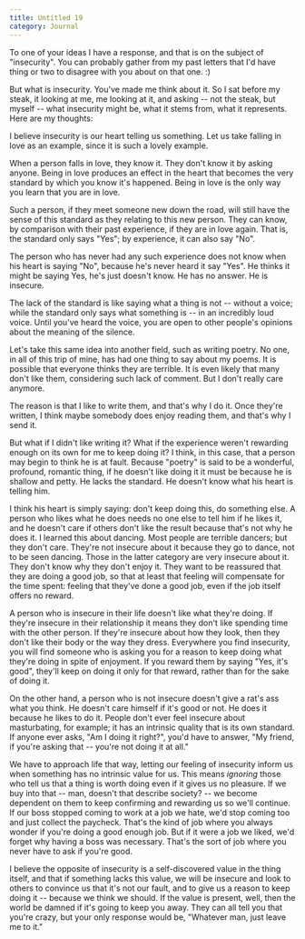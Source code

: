 ```yaml
---
title: Untitled 19
category: Journal
---
```


To one of your ideas I have a response, and that is on the subject of
"insecurity".  You can probably gather from my past letters that I'd
have thing or two to disagree with you about on that one. :)

But what is insecurity.  You've made me think about it.  So I sat before
my steak, it looking at me, me looking at it, and asking -- not the
steak, but myself -- what insecurity might be, what it stems from, what
it represents.  Here are my thoughts:

I believe insecurity is our heart telling us something.  Let us take
falling in love as an example, since it is such a lovely example.

When a person falls in love, they know it.  They don't know it by asking
anyone.  Being in love produces an effect in the heart that becomes the
very standard by which you know it's happened.  Being in love is the
only way you learn that you are in love.

Such a person, if they meet someone new down the road, will still have
the sense of this standard as they relating to this new person.  They
can know, by comparison with their past experience, if they are in love
again.  That is, the standard only says "Yes"; by experience, it can
also say "No".

The person who has never had any such experience does not know when his
heart is saying "No", because he's never heard it say "Yes".  He thinks
it might be saying Yes, he's just doesn't know.  He has no answer.  He
is insecure.

The lack of the standard is like saying what a thing is not -- without a
voice; while the standard only says what something is -- in an
incredibly loud voice.  Until you've heard the voice, you are open to
other people's opinions about the meaning of the silence.

Let's take this same idea into another field, such as writing poetry.
No one, in all of this trip of mine, has had one thing to say about my
poems.  It is possible that everyone thinks they are terrible.  It is
even likely that many don't like them, considering such lack of comment.
But I don't really care anymore.

The reason is that I like to write them, and that's why I do it.  Once
they're written, I think maybe somebody does enjoy reading them, and
that's why I send it.

But what if I didn't like writing it?  What if the experience weren't
rewarding enough on its own for me to keep doing it?  I think, in this
case, that a person may begin to think he is at fault.  Because "poetry"
is said to be a wonderful, profound, romantic thing, if he doesn't like
doing it it must be because he is shallow and petty.  He lacks the
standard.  He doesn't know what his heart is telling him.

I think his heart is simply saying: don't keep doing this, do something
else.  A person who likes what he does needs no one else to tell him if
he likes it, and he doesn't care if others don't like the result because
that's not why he does it.  I learned this about dancing.  Most people
are terrible dancers; but they don't care.  They're not insecure about
it because they go to dance, not to be seen dancing.  Those in the
latter category are very insecure about it.  They don't know why they
don't enjoy it.  They want to be reassured that they are doing a good
job, so that at least that feeling will compensate for the time spent:
feeling that they've done a good job, even if the job itself offers no
reward.

A person who is insecure in their life doesn't like what they're doing.
If they're insecure in their relationship it means they don't like
spending time with the other person.  If they're insecure about how they
look, then they don't like their body or the way they dress.  Everywhere
you find insecurity, you will find someone who is asking you for a
reason to keep doing what they're doing in spite of enjoyment.  If you
reward them by saying "Yes, it's good", they'll keep on doing it only
for that reward, rather than for the sake of doing it.

On the other hand, a person who is not insecure doesn't give a rat's ass
what you think.  He doesn't care himself if it's good or not.  He does
it because he likes to do it.  People don't ever feel insecure about
masturbating, for example; it has an intrinsic quality that is its own
standard.  If anyone ever asks, "Am I doing it right?", you'd have to
answer, "My friend, if you're asking that -- you're not doing it at
all."

We have to approach life that way, letting our feeling of insecurity
inform us when something has no intrinsic value for us.  This means
*ignoring* those who tell us that a thing is worth doing even if it gives
us no pleasure.  If we buy into that -- man, doesn't that describe
society? -- we become dependent on them to keep confirming and rewarding
us so we'll continue.  If our boss stopped coming to work at a job we
hate, we'd stop coming too and just collect the paycheck.  That's the
kind of job where you always wonder if you're doing a good enough job.
But if it were a job we liked, we'd forget why having a boss was
necessary.  That's the sort of job where you never have to ask if you're
good.

I believe the opposite of insecurity is a self-discovered value in the
thing itself, and that if something lacks this value, we will be
insecure and look to others to convince us that it's not our fault, and
to give us a reason to keep doing it -- because we think we should.  If
the value is present, well, then the world be damned if it's going to
keep you away.  They can all tell you that you're crazy, but your only
response would be, "Whatever man, just leave me to it."


